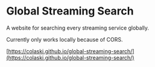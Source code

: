 # Global Streaming Search

A website for searching every streaming service globally.

Currently only works locally because of CORS.

[https://colaski.github.io/global-streaming-search/](https://colaski.github.io/global-streaming-search/)
